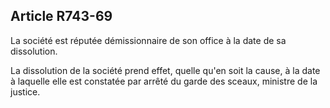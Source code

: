 Article R743-69
----
La société est réputée démissionnaire de son office à la date de sa dissolution.

La dissolution de la société prend effet, quelle qu'en soit la cause, à la date
à laquelle elle est constatée par arrêté du garde des sceaux, ministre de la
justice.
